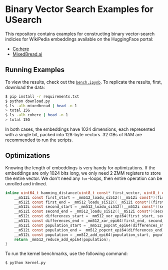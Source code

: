 # Binary Vector Search Examples for USearch

This repository contains examples for constructing binary vector-search indicies for WikiPedia embeddings available on the HuggingFace portal:

- [Co:here](https://huggingface.co/datasets/Cohere/wikipedia-2023-11-embed-multilingual-v3)
- [MixedBread.ai](https://huggingface.co/datasets/mixedbread-ai/wikipedia-embed-en-2023-11)

## Running Examples

To view the results, check out the [`bench.ipynb`](bench.ipynb).
To replicate the results, first, download the data:

```sh
$ pip install -r requirements.txt
$ python download.py
$ ls -alh mixedbread | head -n 1
> total 15G
$ ls -alh cohere | head -n 1
> total 15G
```

In both cases, the embeddings have 1024 dimensions, each represented with a single bit, packed into 128-byte vectors.
32 GBs of RAM are recommended to run the scripts.

## Optimizations

Knowing the length of embeddings is very handy for optimizations.
If the embeddings are only 1024 bits long, we only need 2 ZMM registers to store the entire vector.
We don't need any `for`-loops, then entire operation can be unrolled and inlined.

```c
inline uint64_t hamming_distance(uint8_t const* first_vector, uint8_t const* second_vector) {
    __m512i const first_start = _mm512_loadu_si512((__m512i const*)(first_vector));
    __m512i const first_end = _mm512_loadu_si512((__m512i const*)(first_vector + 64));
    __m512i const second_start = _mm512_loadu_si512((__m512i const*)(second_vector));
    __m512i const second_end = _mm512_loadu_si512((__m512i const*)(second_vector + 64));
    __m512i const differences_start = _mm512_xor_epi64(first_start, second_start);
    __m512i const differences_end = _mm512_xor_epi64(first_end, second_end);
    __m512i const population_start = _mm512_popcnt_epi64(differences_start);
    __m512i const population_end = _mm512_popcnt_epi64(differences_end);
    __m512i const population = _mm512_add_epi64(population_start, population_end);
    return _mm512_reduce_add_epi64(population);
}
```

To run the kernel benchmarks, use the following command:

```sh
$ python kernel.py
```